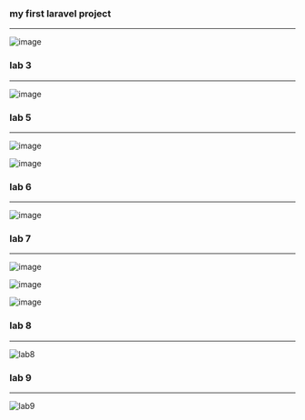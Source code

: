 
<h3>my first laravel project</h3>
<hr>

![image](https://user-images.githubusercontent.com/72996538/108630997-d0a05c80-7478-11eb-98dd-f4d2bd2508f9.png)

<h3>lab 3</h3>
<hr>

![image](https://user-images.githubusercontent.com/72996538/109343878-0aa99e00-787f-11eb-9b04-e93e33d6366f.PNG)

<h3>lab 5</h3>
<hr>

![image](https://user-images.githubusercontent.com/72996538/110239343-87133f80-7f57-11eb-881c-601a6058ebcd.png)

![image](https://user-images.githubusercontent.com/72996538/110239365-a01bf080-7f57-11eb-8979-fe9d27b667cd.png)


<h3>lab 6</h3>
<hr>

![image](https://user-images.githubusercontent.com/72996538/111159098-c8d06580-85a9-11eb-80c9-ef2143ef7885.PNG)

<h3>lab 7</h3>
<hr>

![image](https://user-images.githubusercontent.com/72996538/111659447-4dc3b500-881e-11eb-8180-cdba16078ce5.PNG)

![image](https://user-images.githubusercontent.com/72996538/111659515-5c11d100-881e-11eb-91da-ce3870c037ff.PNG)

![image](https://user-images.githubusercontent.com/72996538/111659571-67fd9300-881e-11eb-8fcd-65b1c11860c1.PNG)

<h3>lab 8</h3>
<hr>

![lab8](https://user-images.githubusercontent.com/72996538/113519273-c99a5d00-9593-11eb-9540-d361d7205d32.gif)

<h3>lab 9</h3>
<hr>

![lab9](https://user-images.githubusercontent.com/72996538/115158013-cd020e00-a094-11eb-9d1b-98b02b8698de.gif)
